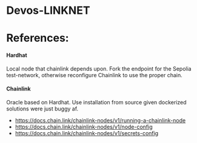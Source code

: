 # Devos-LINKNET

# References:

#### Hardhat
Local node that chainlink depends upon. Fork the endpoint for the Sepolia test-network, otherwise reconfigure Chainlink to use the proper chain.





#### Chainlink
Oracle based on Hardhat. Use installation from source given dockerized solutions were just buggy af.
- https://docs.chain.link/chainlink-nodes/v1/running-a-chainlink-node 
- https://docs.chain.link/chainlink-nodes/v1/node-config
- https://docs.chain.link/chainlink-nodes/v1/secrets-config